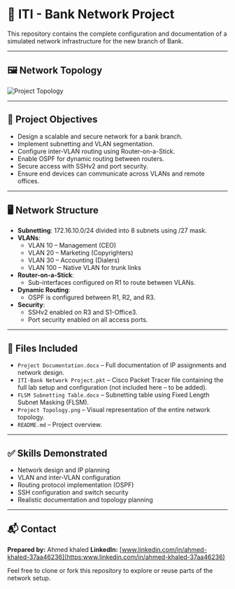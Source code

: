 # 🏦 ITI - Bank Network Project

This repository contains the complete configuration and documentation of a simulated network infrastructure for the new branch of Bank.

---

## 🖼️ Network Topology

![Project Topology](<img width="1176" height="693" alt="ITI CCNA" src="https://github.com/user-attachments/assets/ee39c240-103b-4a93-9a74-6f078efc28c4" />
)

---

## 🔧 Project Objectives

- Design a scalable and secure network for a bank branch.
- Implement subnetting and VLAN segmentation.
- Configure inter-VLAN routing using Router-on-a-Stick.
- Enable OSPF for dynamic routing between routers.
- Secure access with SSHv2 and port security.
- Ensure end devices can communicate across VLANs and remote offices.

---

## 🖥️ Network Structure

- **Subnetting**: 172.16.10.0/24 divided into 8 subnets using /27 mask.
- **VLANs**:
  - VLAN 10 – Management (CEO)
  - VLAN 20 – Marketing (Copyrighters)
  - VLAN 30 – Accounting (Dialers)
  - VLAN 100 – Native VLAN for trunk links
- **Router-on-a-Stick**:
  - Sub-interfaces configured on R1 to route between VLANs.
- **Dynamic Routing**:
  - OSPF is configured between R1, R2, and R3.
- **Security**:
  - SSHv2 enabled on R3 and S1-Office3.
  - Port security enabled on all access ports.

---

## 📁 Files Included

- `Project Documentation.docx` – Full documentation of IP assignments and network design.
- `ITI-Bank Network Project.pkt` – Cisco Packet Tracer file containing the full lab setup and configuration (not included here – to be added).
- `FLSM Subnetting Table.docx` – Subnetting table using Fixed Length Subnet Masking (FLSM).
- `Project Topology.png` – Visual representation of the entire network topology.
- `README.md` – Project overview.

---

## ✅ Skills Demonstrated

- Network design and IP planning
- VLAN and inter-VLAN configuration
- Routing protocol implementation (OSPF)
- SSH configuration and switch security
- Realistic documentation and topology planning

---

## 📬 Contact

**Prepared by:** Ahmed khaled
**LinkedIn:** [www.linkedin.com/in/ahmed-khaled-37aa46236](https:www.linkedin.com/in/ahmed-khaled-37aa46236)

Feel free to clone or fork this repository to explore or reuse parts of the network setup.
